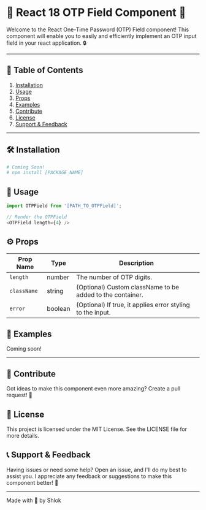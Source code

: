 # 🚀 React 18 OTP Field Component 🚀

Welcome to the React One-Time Password (OTP) Field component! This component will enable you to easily and efficiently implement an OTP input field in your react application. 🔒

---

## 📖 Table of Contents

1. [Installation](#installation)
2. [Usage](#usage)
3. [Props](#props)
4. [Examples](#examples)
5. [Contribute](#contribute)
6. [License](#license)
7. [Support & Feedback](#support-feedback)

---

## 🛠 Installation <a name="installation"></a>

```sh
# Coming Soon!
# npm install [PACKAGE_NAME]
```

## 🎯 Usage <a name="usage"></a>

```javascript
import OTPField from '[PATH_TO_OTPField]';

// Render the OTPField
<OTPField length={4} />
```

## ⚙️ Props <a name="props"></a>

| Prop Name  | Type    | Description                                                  |
|------------|---------|--------------------------------------------------------------|
| `length`   | number  | The number of OTP digits.                                    |
| `className`| string  | (Optional) Custom className to be added to the container.     |
| `error`    | boolean | (Optional) If true, it applies error styling to the input.    |

## 🌟 Examples <a name="examples"></a>

Coming soon!

---

## 🤝 Contribute <a name="contribute"></a>

Got ideas to make this component even more amazing? Create a pull request! 🤝

## 📜 License <a name="license"></a>

This project is licensed under the MIT License. See the LICENSE file for more details.

## 📞 Support & Feedback <a name="support-feedback"></a>

Having issues or need some help? Open an issue, and I'll do my best to assist you. I appreciate any feedback or suggestions to make this component better! 🙌

---

Made with 💙 by Shlok
